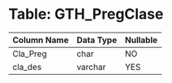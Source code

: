# Table: GTH_PregClase

| Column Name | Data Type | Nullable |
|-------------|-----------|----------|
| Cla_Preg | char | NO |
| cla_des | varchar | YES |
